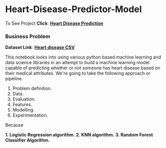 # Heart-Disease-Predictor-Model
To See Project **Click**: [<b>Heart Disease Prediction</b>](https://github.com/BlessingNehohwa/Heart-Disease-Predictor-Model/blob/main/Heart%20Disease%20Predictor.ipynb)

### Business Problem

**Dataset Link**: [<b>Heart disease CSV</b>](https://archive.ics.uci.edu/ml/datasets/heart+Disease)

This notebook looks into using various python based machine learning and data science libraries in an attempt to build a machine learning model capable of predicting whether or not someone has heart disease based on their medical attributes. We're going to take the following approach or pipeline.
1. Problem definition.
2. Data.
3. Evaluation.
4. Features.
5. Modelling.
6. Experimentation.

Because

**1. Logistic Regression algorithm.**
**2. KNN algorithm.**
**3. Random Forest Classifier Algorithm.**

